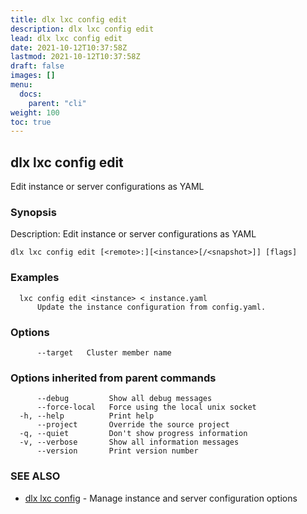 ```yaml
---
title: dlx lxc config edit
description: dlx lxc config edit
lead: dlx lxc config edit
date: 2021-10-12T10:37:58Z
lastmod: 2021-10-12T10:37:58Z
draft: false
images: []
menu:
  docs:
    parent: "cli"
weight: 100
toc: true
---
```

## dlx lxc config edit

Edit instance or server configurations as YAML

### Synopsis

Description:
  Edit instance or server configurations as YAML



```
dlx lxc config edit [<remote>:][<instance>[/<snapshot>]] [flags]
```

### Examples

```
  lxc config edit <instance> < instance.yaml
      Update the instance configuration from config.yaml.
```

### Options

```
      --target   Cluster member name
```

### Options inherited from parent commands

```
      --debug         Show all debug messages
      --force-local   Force using the local unix socket
  -h, --help          Print help
      --project       Override the source project
  -q, --quiet         Don't show progress information
  -v, --verbose       Show all information messages
      --version       Print version number
```

### SEE ALSO

* [dlx lxc config](/docs/cmd/dlx_lxc_config)	 - Manage instance and server configuration options


